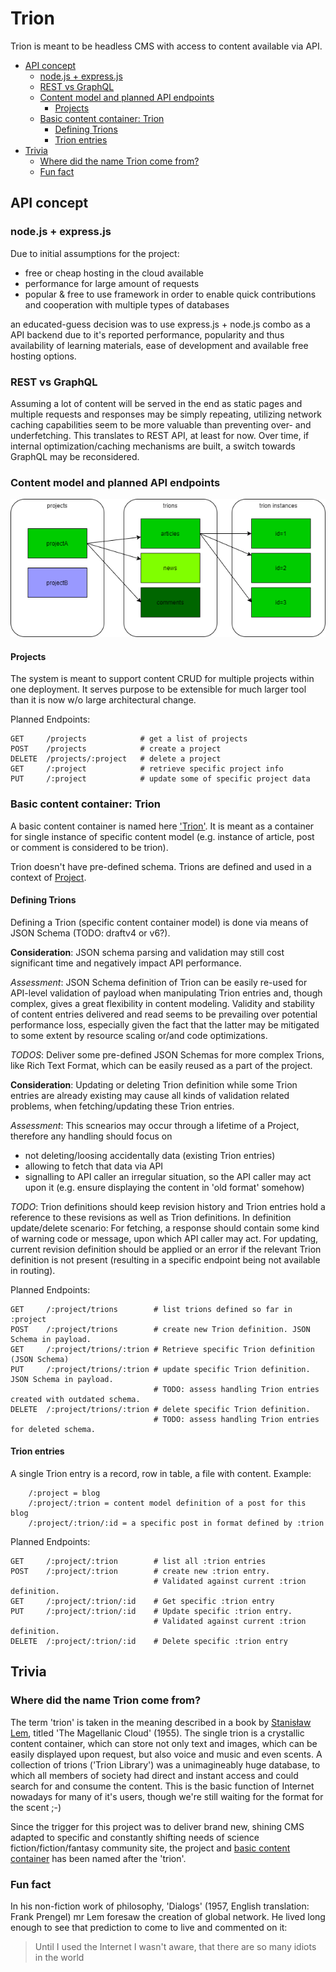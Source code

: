 Trion
=====

Trion is meant to be headless CMS with access to content available via API.

- [API concept](#api-concept)
	- [node.js + express.js](#nodejs--expressjs)
	- [REST vs GraphQL](#rest-vs-graphql)
	- [Content model and planned API endpoints](#content-model-and-planned-api-endpoints)
		- [Projects](#projects)
	- [Basic content container: Trion](#basic-content-container-trion)
		- [Defining Trions](#defining-trions)
		- [Trion entries](#trion-entries)
- [Trivia](#trivia)
	- [Where did the name Trion come from?](#where-did-the-name-trion-come-from)
	- [Fun fact](#fun-fact)

## API concept

### node.js + express.js

Due to initial assumptions for the project:

 - free or cheap hosting in the cloud available
 - performance for large amount of requests
 - popular & free to use framework in order to enable quick contributions and cooperation with multiple types of databases

 an educated-guess decision was to use express.js + node.js combo as a API backend due to it's reported performance, popularity and thus availability of learning materials, ease of development and available free hosting options.

### REST vs GraphQL

Assuming a lot of content will be served in the end as static pages and multiple requests and responses may be simply repeating, utilizing network caching capabilities seem to be more valuable than preventing over- and underfetching. This translates to REST API, at least for now. Over time, if internal optimization/caching mechanisms are built, a switch towards GraphQL may be reconsidered.

### Content model and planned API endpoints

![content hierarchy concept](https://raw.githubusercontent.com/MichalRybinski/Trion/master/documentation/res/TrionCMS.png "Content hierarchy concept")

#### Projects

The system is meant to support content CRUD for multiple projects within one deployment. It serves purpose to be extensible for much larger tool than it is now w/o large architectural change.

Planned Endpoints:
```
GET     /projects            # get a list of projects
POST    /projects            # create a project
DELETE  /projects/:project   # delete a project
GET     /:project            # retrieve specific project info
PUT     /:project            # update some of specific project data
```

### Basic content container: Trion

A basic content container is named here ['Trion'](#where-did-the-name-trion-come-from). It is meant as a container for single instance of specific content model (e.g. instance of article, post or comment is considered to be trion).

Trion doesn't have pre-defined schema.
Trions are defined and used in a context of [Project](#projects).

#### Defining Trions

Defining a Trion (specific content container model) is done via means of JSON Schema (TODO: draftv4 or v6?).

**Consideration**: JSON schema parsing and validation may still cost significant time and negatively impact API performance.

*Assessment*: JSON Schema definition of Trion can be easily re-used for API-level validation of payload when manipulating Trion entries and, though complex, gives a great flexibility in content modeling. Validity and stability of content entries delivered and read seems to be prevailing over potential performance loss, especially given the fact that the latter may be mitigated to some extent by resource scaling or/and code optimizations.

*TODOS*: Deliver some pre-defined JSON Schemas for more complex Trions, like Rich Text Format, which can be easily reused as a part of the project.

**Consideration**: Updating or deleting Trion definition while some Trion entries are already existing may cause all kinds of validation related problems, when fetching/updating these Trion entries.

*Assessment*: This scnearios may occur through a lifetime of a Project, therefore any handling should focus on
- not deleting/loosing accidentally data (existing Trion entries)
- allowing to fetch that data via API
- signalling to API caller an irregular situation, so the API caller may act upon it (e.g. ensure displaying the content in 'old format' somehow)

*TODO*: Trion definitions should keep revision history and Trion entries hold a reference to these revisions as well as Trion definitions. 
In definition update/delete scenario: For fetching, a response should contain some kind of warning code or message, upon which API caller may act. For updating, current revision definition should be applied or an error if the relevant Trion definition is not present (resulting in a specific endpoint being not available in routing).

Planned Endpoints:
```
GET     /:project/trions        # list trions defined so far in :project
POST    /:project/trions        # create new Trion definition. JSON Schema in payload.
GET     /:project/trions/:trion # Retrieve specific Trion definition (JSON Schema)
PUT     /:project/trions/:trion # update specific Trion definition. JSON Schema in payload.
                                # TODO: assess handling Trion entries created with outdated schema.
DELETE  /:project/trions/:trion # delete specific Trion definition. 
                                # TODO: assess handling Trion entries for deleted schema.
```

#### Trion entries

A single Trion entry is a record, row in table, a file with content.
Example:
        
        /:project = blog
        /:project/:trion = content model definition of a post for this blog
        /:project/:trion/:id = a specific post in format defined by :trion


Planned Endpoints:
```
GET     /:project/:trion        # list all :trion entries
POST    /:project/:trion        # create new :trion entry.
                                # Validated against current :trion definition.
GET     /:project/:trion/:id    # Get specific :trion entry
PUT     /:project/:trion/:id    # Update specific :trion entry.
                                # Validated against current :trion definition.
DELETE  /:project/:trion/:id    # Delete specific :trion entry
```

## Trivia

### Where did the name Trion come from?

The term 'trion' is taken in the meaning described in a book by [Stanisław Lem](https://en.wikipedia.org/wiki/Stanis%C5%82aw_Lem), titled 'The Magellanic Cloud' (1955). The single trion is a crystallic content container, which can store not only text and images, which can be easily displayed upon request, but also voice and music and even scents. A collection of trions ('Trion Library') was a unimagineably huge database, to which all members of society had direct and instant access and could search for and consume the content. This is the basic function of Internet nowadays for many of it's users, though we're still waiting for the format for the scent ;-)

Since the trigger for this project was to deliver brand new, shining CMS adapted to specific and constantly shifting needs of science fiction/fiction/fantasy community site, the project and [basic content container](#basic-content-container-trion) has been named after the 'trion'.

### Fun fact

In his non-fiction work of philosophy, 'Dialogs' (1957, English translation: Frank Prengel) mr Lem foresaw the creation of global network. He lived long enough to see that prediction to come to live and commented on it:

> Until I used the Internet I wasn't aware, that there are so many idiots in the world
